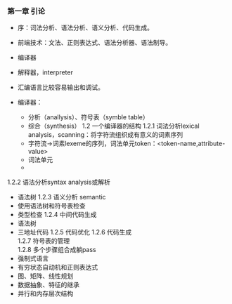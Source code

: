 ### 第一章  引论   
- 序：词法分析、语法分析、语义分析、代码生成。
- 前端技术：文法、正则表达式、语法分析器、语法制导。     

- 编译器
- 解释器，interpreter           
- 汇编语言比较容易输出和调试。
- 编译器：
  - 分析（anallysis）、符号表（symble table）
  - 综合（synthesis）
1.2 一个编译器的结构
1.2.1 词法分析lexical analysis，scanning：将字符流组织成有意义的词素序列
  - 字符流->词素lexeme的序列，词法单元token：<token-name,attribute-value>
  - 词法单元
  - 
1.2.2 语法分析syntax analysis或解析
  -  语法树
1.2.3 语义分析  semantic
  - 使用语法树和符号表检查
  - 类型检查
1.2.4 中间代码生成  
  - 语法树
  - 三地址代码
1.2.5 代码优化
1.2.6 代码生成   
1.2.7 符号表的管理  
1.2.8 多个步骤组合成躺pass
  - 强制式语言
  - 有穷状态自动机和正则表达式  
  - 图、矩阵、线性规划  
  - 数据抽象、特征的继承  
  - 并行和内存层次结构  
